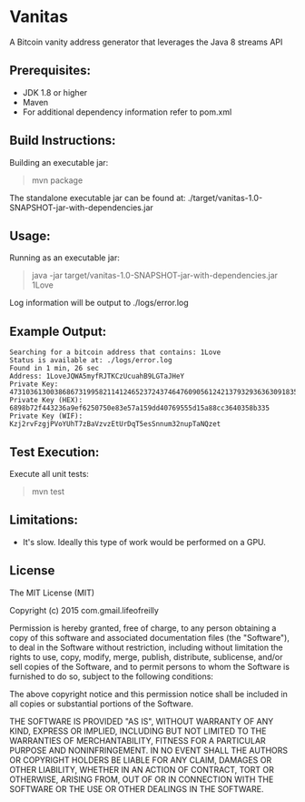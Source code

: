 Vanitas
=======
A Bitcoin vanity address generator that leverages the Java 8 streams API

Prerequisites:
-------------------------

* JDK 1.8 or higher
* Maven
* For additional dependency information refer to pom.xml

Build Instructions:
-------------------------

Building an executable jar:
> mvn package

The standalone executable jar can be found at: ./target/vanitas-1.0-SNAPSHOT-jar-with-dependencies.jar

Usage:
-------------------------

Running as an executable jar:

> java -jar target/vanitas-1.0-SNAPSHOT-jar-with-dependencies.jar 1Love

Log information will be output to ./logs/error.log

Example Output:
-------------------------

```
Searching for a bitcoin address that contains: 1Love  
Status is available at: ./logs/error.log  
Found in 1 min, 26 sec
Address: 1LoveJQWA5myfRJTKCzUcuahB9LGTaJHeY   
Private Key: 47310361300386867319958211412465237243746476090561242137932936363091835794229   
Private Key (HEX): 6898b72f443236a9ef6250750e83e57a159dd40769555d15a88cc3640358b335   
Private Key (WIF): Kzj2rvFzgjPVoYUhT7zBaVzvzEtUrDqT5esSnnum32nupTaNQzet   
```

Test Execution:
-------------------------

Execute all unit tests:
> mvn test

Limitations:
-------------------------

* It's slow. Ideally this type of work would be performed on a GPU.

License
-------------------------

The MIT License (MIT)

Copyright (c) 2015 com.gmail.lifeofreilly

Permission is hereby granted, free of charge, to any person obtaining a copy
of this software and associated documentation files (the "Software"), to deal
in the Software without restriction, including without limitation the rights
to use, copy, modify, merge, publish, distribute, sublicense, and/or sell
copies of the Software, and to permit persons to whom the Software is
furnished to do so, subject to the following conditions:

The above copyright notice and this permission notice shall be included in all
copies or substantial portions of the Software.

THE SOFTWARE IS PROVIDED "AS IS", WITHOUT WARRANTY OF ANY KIND, EXPRESS OR
IMPLIED, INCLUDING BUT NOT LIMITED TO THE WARRANTIES OF MERCHANTABILITY,
FITNESS FOR A PARTICULAR PURPOSE AND NONINFRINGEMENT. IN NO EVENT SHALL THE
AUTHORS OR COPYRIGHT HOLDERS BE LIABLE FOR ANY CLAIM, DAMAGES OR OTHER
LIABILITY, WHETHER IN AN ACTION OF CONTRACT, TORT OR OTHERWISE, ARISING FROM,
OUT OF OR IN CONNECTION WITH THE SOFTWARE OR THE USE OR OTHER DEALINGS IN THE
SOFTWARE.


